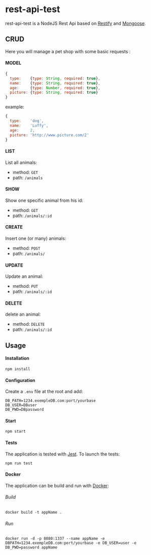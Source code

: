 # rest-api-test
rest-api-test is a NodeJS Rest Api based on [Restify](https://github.com/restify/node-restify) and [Mongoose](https://github.com/Automattic/mongoose).

## CRUD
Here you will manage a pet shop with some basic requests :

#### MODEL
```javascript
{
  type:    {type: String, required: true},
  name:    {type: String, required: true},
  age:     {type: Number, required: true},
  picture: {type: String, required: true}
}
```
example:
```javascript
{
  type:    'dog',
  name:    'Luffy',
  age:     2,
  picture: 'http://www.picture.com/2'
}
```

#### LIST
List all animals:

* method: `GET`
* path: `/animals`

#### SHOW
Show one specific animal from his id:

* method: `GET`
* path: `/animals/:id`

#### CREATE
Insert one (or many) animals:

* method: `POST`
* path: `/animals/`

#### UPDATE
Update an animal:

* method: `PUT`
* path: `/animals/:id`

#### DELETE
delete an animal:

* method: `DELETE`
* path: `/animals/:id`

## Usage
#### Installation

```
npm install
```
#### Configuration
Create a `.env` file at the root and add:
```
DB_PATH=1234.exempleDB.com:port/yourbase
DB_USER=DBuser
DB_PWD=DBpassword
```

#### Start
```
npm start
```

#### Tests
The application is tested with [Jest](https://facebook.github.io/jest/).
To launch the tests:
```
npm run test
```

#### Docker
The application can be build and run with [Docker](https://www.docker.com/):

###### Build

```
docker build -t appName .
```

###### Run

```
docker run -d -p 8080:1337 --name appName -e DBPATH=1234.exempleDB.com:port/yourbase -e DB_USER=user -e DB_PWD=password appName
```
